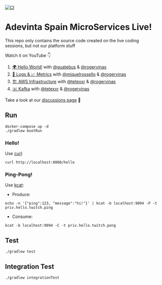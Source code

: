 [![CI](https://github.com/AdevintaSpain/ms-test--hello-twitch/actions/workflows/gradle.yml/badge.svg)](https://github.com/AdevintaSpain/ms-test--hello-twitch/actions/workflows/gradle.yml)

# Adevinta Spain MicroServices Live!

This repo only contains the source code created on the live coding sessions, but not our platform stuff

Watch it on YouTube 👇

1. [🌍 Hello World!](https://youtu.be/fIJCqtmxg2M) with [@guatebus](https://github.com/guatebus) & [@rogervinas](https://github.com/rogervinas)
2. [🔎 Logs & 📈 Metrics](https://youtu.be/UW-DkoRI1FQ) with [@miquelrossello](https://github.com/miquelrossello) & [@rogervinas](https://github.com/rogervinas)
3. [🏗️ AWS Infrastructure](https://youtu.be/f7a-_baRon8) with [@tetexxr](https://github.com/tetexxr) & [@rogervinas](https://github.com/rogervinas)
4. [✉️ Kafka](https://youtu.be/pEii_WtJrrM) with [@tetexxr](https://github.com/tetexxr) & [@rogervinas](https://github.com/rogervinas)

Take a look at our [discussions page](https://github.com/AdevintaSpain/ms-test--hello-twitch/discussions) 👀

## Run

```
docker-compose up -d
./gradlew bootRun
```

### Hello!

Use [curl](https://curl.se/):
```
curl http://localhost:8000/hello
```

### Ping-Pong!

Use [kcat](https://github.com/edenhill/kcat):

* Produce:
```
echo -n '{"ping":123, "message":"hi!"}' | kcat -b localhost:9094 -P -t priv.hello.twitch.ping 
```
* Consume:
```
kcat -b localhost:9094 -C -t priv.hello.twitch.pong 
```

## Test

```
./gradlew test
```

## Integration Test

```
./gradlew integrationTest
```

